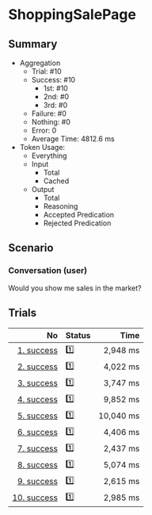 # ShoppingSalePage
## Summary
  - Aggregation
    - Trial: #10
    - Success: #10
      - 1st: #10
      - 2nd: #0
      - 3rd: #0
    - Failure: #0
    - Nothing: #0
    - Error: 0
    - Average Time: 4812.6 ms
  - Token Usage:
    - Everything
    - Input
      - Total
      - Cached
    - Output
      - Total
      - Reasoning
      - Accepted Predication
      - Rejected Predication

## Scenario
### Conversation (user)
Would you show me sales in the market?

## Trials
No | Status | Time
---:|:-------|------:
[1. success](./trials/1.success.json) | 1️⃣ | 2,948 ms
[2. success](./trials/2.success.json) | 1️⃣ | 4,022 ms
[3. success](./trials/3.success.json) | 1️⃣ | 3,747 ms
[4. success](./trials/4.success.json) | 1️⃣ | 9,852 ms
[5. success](./trials/5.success.json) | 1️⃣ | 10,040 ms
[6. success](./trials/6.success.json) | 1️⃣ | 4,406 ms
[7. success](./trials/7.success.json) | 1️⃣ | 2,437 ms
[8. success](./trials/8.success.json) | 1️⃣ | 5,074 ms
[9. success](./trials/9.success.json) | 1️⃣ | 2,615 ms
[10. success](./trials/10.success.json) | 1️⃣ | 2,985 ms